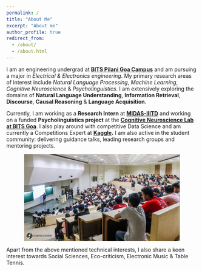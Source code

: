 ```yaml
---
permalink: /
title: "About Me"
excerpt: "About me"
author_profile: true
redirect_from: 
  - /about/
  - /about.html
---
```


I am an engineering undergrad at **[BITS Pilani Goa Campus](https://www.bits-pilani.ac.in/Goa/)** and am pursuing a major in *Electrical & Electronics engineering*. My primary research areas of interest include *Natural Language Processing*, *Machine Learning*, *Cognitive Neuroscience* & *Psycholinguistics*. I am extensively exploring the domains of **Natural Language Understanding**, **Information Retrieval**, **Discourse**, **Causal Reasoning** & **Language Acquisition**.



Currently, I am working as a **Research Intern** at **[MIDAS-IIITD](http://midas.iiitd.edu.in/)** and working on a funded **Psycholinguistics project** at the **[Cognitive Neuroscience Lab at BITS Goa](http://bitscogneuro.com)**. I also play around with competitive Data Science and am currently a Competitions Expert at **[Kaggle](https://www.kaggle.com/rajaswa).** I am also active in the student community: delivering guidance talks, leading research groups and mentoring projects.

<p align="center"><img align="center" src="../images/tip_lt.jpg" alt="cover" style="zoom:40%;" /></p>


Apart from the above mentioned technical interests, I also share a keen interest towards Social Sciences, Eco-criticism, Electronic Music & Table Tennis.
